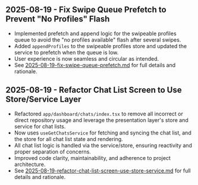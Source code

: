 ## 2025-08-19 - Fix Swipe Queue Prefetch to Prevent "No Profiles" Flash

- Implemented prefetch and append logic for the swipeable profiles queue to avoid the "no profiles available" flash after several swipes.
- Added `appendProfiles` to the swipeable profiles store and updated the service to prefetch when the queue is low.
- User experience is now seamless and circular as intended.
- See [2025-08-19-fix-swipe-queue-prefetch.md](2025-08-19-fix-swipe-queue-prefetch.md) for full details and rationale.

## 2025-08-19 - Refactor Chat List Screen to Use Store/Service Layer

- Refactored `app/dashboard/chats/index.tsx` to remove all incorrect or direct repository usage and leverage the presentation layer's store and service for chat lists.
- Now uses `useGetChatsService` for fetching and syncing the chat list, and the store for all chat list state and rendering.
- All chat list logic is handled via the service/store, ensuring reactivity and proper separation of concerns.
- Improved code clarity, maintainability, and adherence to project architecture.
- See [2025-08-19-refactor-chat-list-screen-use-store-service.md](2025-08-19-refactor-chat-list-screen-use-store-service.md) for full details and rationale.
